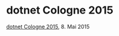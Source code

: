 dotnet Cologne 2015
==================

[dotnet Cologne 2015](http://dotnet-cologne.de/), 8. Mai 2015